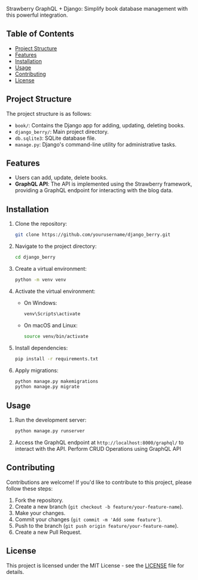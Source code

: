 Strawberry GraphQL + Django: Simplify book database management with this powerful integration.

## Table of Contents

- [Project Structure](#project-structure)
- [Features](#features)
- [Installation](#installation)
- [Usage](#usage)
- [Contributing](#contributing)
- [License](#license)

## Project Structure

The project structure is as follows:


- `book/`: Contains the Django app for adding, updating, deleting books.
- `django_berry/`: Main project directory.
- `db.sqlite3`: SQLite database file.
- `manage.py`: Django's command-line utility for administrative tasks.

## Features

- Users can add, update, delete books.
- **GraphQL API**: The API is implemented using the Strawberry framework, providing a GraphQL endpoint for interacting with the blog data.

## Installation

1. Clone the repository:

    ```bash
    git clone https://github.com/yourusername/django_berry.git
    ```

2. Navigate to the project directory:

    ```bash
    cd django_berry
    ```

3. Create a virtual environment:

    ```bash
    python -m venv venv
    ```

4. Activate the virtual environment:

    - On Windows:

        ```bash
        venv\Scripts\activate
        ```

    - On macOS and Linux:

        ```bash
        source venv/bin/activate
        ```

5. Install dependencies:

    ```bash
    pip install -r requirements.txt
    ```

6. Apply migrations:

    ```bash
    python manage.py makemigrations
    python manage.py migrate
    ```


## Usage

1. Run the development server:

    ```bash
    python manage.py runserver
    ```

2. Access the GraphQL endpoint at `http://localhost:8000/graphql/` to interact with the API.
   Perform CRUD Operations using GraphQL API


## Contributing

Contributions are welcome! If you'd like to contribute to this project, please follow these steps:

1. Fork the repository.
2. Create a new branch (`git checkout -b feature/your-feature-name`).
3. Make your changes.
4. Commit your changes (`git commit -m 'Add some feature'`).
5. Push to the branch (`git push origin feature/your-feature-name`).
6. Create a new Pull Request.

## License

This project is licensed under the MIT License - see the [LICENSE](LICENSE) file for details.


